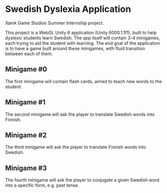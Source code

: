 # Swedish Dyslexia Application
Xamk Game Studios Summer Internship project.

This project is a WebGL Unity 6 application (Unity 6000.1.1f1), built to help dyslexic students learn Swedish. The app itself will contain 3-4 minigames, each trying to aid the student with learning. The end goal of the application is to have a game built around these minigames, with fluid transition between each of them.

## Minigame #0
The first minigame will contain flash cards, aimed to teach new words to the student.

## Minigame #1
The second minigame will ask the player to translate Swedish words into Finnish.

## Minigame #2
The third minigame will ask the player to translate Finnish words into Swedish.

## Minigame #3
The fourth minigame will ask the player to conjugate a given Swedish word into a specific form, e.g. past tense.
